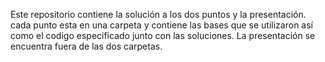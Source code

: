 Este repositorio contiene la solución a los dos puntos y la presentación. cada punto esta en una carpeta y contiene las bases que se utilizaron así como el codigo especificado junto con las soluciones. La presentación se encuentra fuera de las dos carpetas.
